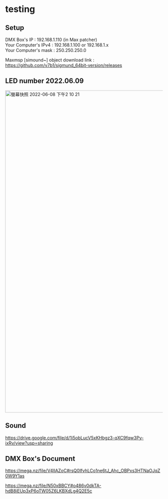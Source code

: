 # testing

## Setup

DMX Box's IP : 192.168.1.110 (in Max patcher)  
Your Computer's IPv4 : 192.168.1.100 or 192.168.1.x  
Your Computer's mask : 250.250.250.0  

Maxmsp [simound~] object download link : https://github.com/v7b1/sigmund_64bit-version/releases

## LED number 2022.06.09

<img width="1031" alt="螢幕快照 2022-06-08 下午2 10 21" src="https://user-images.githubusercontent.com/22651956/172766017-019ba0bf-0b17-448f-858b-e9aa2eeb0441.png">

## Sound

https://drive.google.com/file/d/1i5obLucV5xKHbgz3-qXC9fqw3Py-ixRv/view?usp=sharing

## DMX Box's Document
https://mega.nz/file/V4llAZoC#rsQ0IfvhLCo1ne6tJ_Ahc_OBPxs3HTNaOJqZ0W9Y1as

https://mega.nz/file/N50xBBCY#o486v0dkTA-hdB8iEUp3xP6oTW05Z6LKBXdLg4Q2E5c

